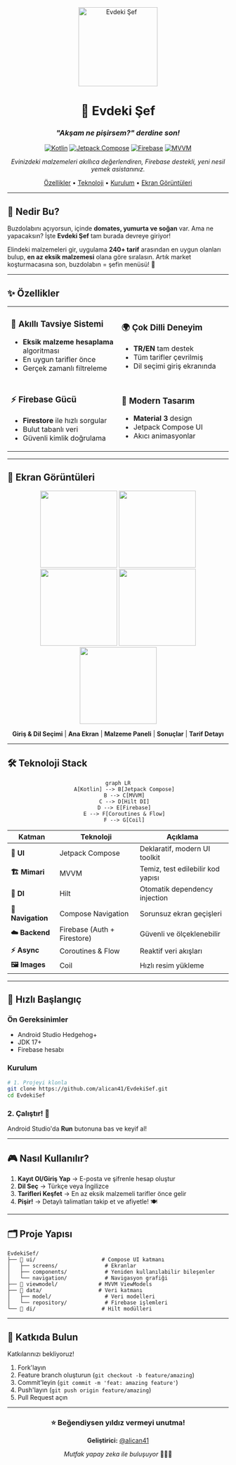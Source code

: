 <div align="center">

<img src="https://github.com/user-attachments/assets/6134db1b-3c60-487e-a6b2-01f4cb300908" alt="Evdeki Şef" width="180"/>

# 🍳 Evdeki Şef

### *"Akşam ne pişirsem?" derdine son!*

[![Kotlin](https://img.shields.io/badge/Kotlin-100%25-7F52FF?style=for-the-badge&logo=kotlin&logoColor=white)](https://kotlinlang.org/)
[![Jetpack Compose](https://img.shields.io/badge/Jetpack%20Compose-UI-4285F4?style=for-the-badge&logo=jetpack-compose&logoColor=white)](https://developer.android.com/jetpack/compose)
[![Firebase](https://img.shields.io/badge/Firebase-Backend-FFCA28?style=for-the-badge&logo=firebase&logoColor=black)](https://firebase.google.com/)
[![MVVM](https://img.shields.io/badge/Architecture-MVVM-green?style=for-the-badge)](https://developer.android.com/topic/architecture)

*Evinizdeki malzemeleri akıllıca değerlendiren, Firebase destekli, yeni nesil yemek asistanınız.*

[Özellikler](#-özellikler) • [Teknoloji](#-teknoloji-stack) • [Kurulum](#-hızlı-başlangıç) • [Ekran Görüntüleri](#-ekran-görüntüleri)

</div>

---

## 🎯 Nedir Bu?

Buzdolabını açıyorsun, içinde **domates, yumurta ve soğan** var. Ama ne yapacaksın? İşte **Evdeki Şef** tam burada devreye giriyor! 

Elindeki malzemeleri gir, uygulama **240+ tarif** arasından en uygun olanları bulup, **en az eksik malzemesi** olana göre sıralasın. Artık market koşturmacasına son, buzdolabın = şefin menüsü! 🎉

---

## ✨ Özellikler

<table>
<tr>
<td width="50%">

### 🧠 Akıllı Tavsiye Sistemi
- **Eksik malzeme hesaplama** algoritması
- En uygun tarifler önce
- Gerçek zamanlı filtreleme

</td>
<td width="50%">

### 🌍 Çok Dilli Deneyim
- **TR/EN** tam destek
- Tüm tarifler çevrilmiş
- Dil seçimi giriş ekranında

</td>
</tr>
<tr>
<td>

### ⚡ Firebase Gücü
- **Firestore** ile hızlı sorgular
- Bulut tabanlı veri
- Güvenli kimlik doğrulama

</td>
<td>

### 🎨 Modern Tasarım
- **Material 3** design
- Jetpack Compose UI
- Akıcı animasyonlar

</td>
</tr>
</table>

---

## 📱 Ekran Görüntüleri

<div align="center">

<img src="https://github.com/user-attachments/assets/67084e78-dc45-496e-a5da-c6ed00f9f351" width="175"/>
<img src="https://github.com/user-attachments/assets/8b140728-b61e-4170-ab9b-c650ceb513da" width="175"/>
<img src="https://github.com/user-attachments/assets/f08f0bad-01b0-481d-a8c1-995ac29a4bb0" width="175"/>
<img src="https://github.com/user-attachments/assets/c46b035d-ab80-4580-a403-0d3d08503397" width="175"/>
<img src="https://github.com/user-attachments/assets/3ae6c7bd-4ecd-4140-8586-4688268b7824" width="175"/>

**Giriş & Dil Seçimi** | **Ana Ekran** | **Malzeme Paneli** | **Sonuçlar** | **Tarif Detayı**

</div>

---

## 🛠️ Teknoloji Stack

<div align="center">

```mermaid
graph LR
    A[Kotlin] --> B[Jetpack Compose]
    B --> C[MVVM]
    C --> D[Hilt DI]
    D --> E[Firebase]
    E --> F[Coroutines & Flow]
    F --> G[Coil]
```

</div>

| Katman | Teknoloji | Açıklama |
|--------|-----------|----------|
| **🎨 UI** | Jetpack Compose | Deklaratif, modern UI toolkit |
| **🏗️ Mimari** | MVVM | Temiz, test edilebilir kod yapısı |
| **💉 DI** | Hilt | Otomatik dependency injection |
| **📱 Navigation** | Compose Navigation | Sorunsuz ekran geçişleri |
| **☁️ Backend** | Firebase (Auth + Firestore) | Güvenli ve ölçeklenebilir |
| **⚡ Async** | Coroutines & Flow | Reaktif veri akışları |
| **🖼️ Images** | Coil | Hızlı resim yükleme |

---

## 🚀 Hızlı Başlangıç

### Ön Gereksinimler
- Android Studio Hedgehog+ 
- JDK 17+
- Firebase hesabı

### Kurulum

```bash
# 1. Projeyi klonla
git clone https://github.com/alican41/EvdekiSef.git
cd EvdekiSef
```

### 2. Çalıştır! 🎉
Android Studio'da **Run** butonuna bas ve keyif al!

---

## 🎮 Nasıl Kullanılır?

1. **Kayıt Ol/Giriş Yap** → E-posta ve şifrenle hesap oluştur
2. **Dil Seç** → Türkçe veya İngilizce
3. **Tarifleri Keşfet** → En az eksik malzemeli tarifler önce gelir
4. **Pişir!** → Detaylı talimatları takip et ve afiyetle! 🍽️

---

## 🗂️ Proje Yapısı

```
EvdekiSef/
├── 📱 ui/                     # Compose UI katmanı
│   ├── screens/               # Ekranlar
│   ├── components/            # Yeniden kullanılabilir bileşenler
│   └── navigation/            # Navigasyon grafiği
├── 🧠 viewmodel/             # MVVM ViewModels
├── 💾 data/                  # Veri katmanı
│   ├── model/                 # Veri modelleri
│   └── repository/            # Firebase işlemleri
└── 💉 di/                     # Hilt modülleri
```

---

## 🤝 Katkıda Bulun

Katkılarınızı bekliyoruz! 

1. Fork'layın
2. Feature branch oluşturun (`git checkout -b feature/amazing`)
3. Commit'leyin (`git commit -m 'feat: amazing feature'`)
4. Push'layın (`git push origin feature/amazing`)
5. Pull Request açın

---

<div align="center">

### ⭐ Beğendiysen yıldız vermeyi unutma!

**Geliştirici:** [@alican41](https://github.com/alican41)

*Mutfak yapay zeka ile buluşuyor* 🤖👨‍🍳

</div>
